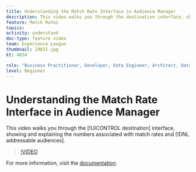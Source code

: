 ```yaml
---
title: Understanding the Match Rate Interface in Audience Manager
description: This video walks you through the destination interface, showing and explaining the numbers associated with match rates and addressable audiences.
feature: Match Rates
topics: 
activity: understand
doc-type: feature video
team: Experience League
thumbnail: 29831.jpg
kt: 4034

role: "Business Practitioner, Developer, Data Engineer, Architect, Data Architect, Administrator, Leader"
level: Beginner
---
```


# Understanding the Match Rate Interface in Audience Manager

This video walks you through the [!UICONTROL destination] interface, showing and explaining the numbers associated with match rates and [!DNL addressable audiences].

>[!VIDEO](https://video.tv.adobe.com/v/29831/?quality=12)

For more information, visit the [documentation](https://docs.adobe.com/help/en/audience-manager/user-guide/features/addressable-audiences.html).
